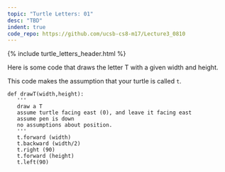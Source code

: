 ```yaml
---
topic: "Turtle Letters: 01"
desc: "TBD"
indent: true
code_repo: https://github.com/ucsb-cs8-m17/Lecture3_0810
---
```


{% include turtle_letters_header.html %}

Here is some code that draws the letter T with a given width and height.

This code makes the assumption that your turtle is called `t`.


```
def drawT(width,height):
   '''
   draw a T
   assume turtle facing east (0), and leave it facing east
   assume pen is down
   no assumptions about position.
   '''
   t.forward (width)
   t.backward (width/2)
   t.right (90)
   t.forward (height)
   t.left(90)
```

